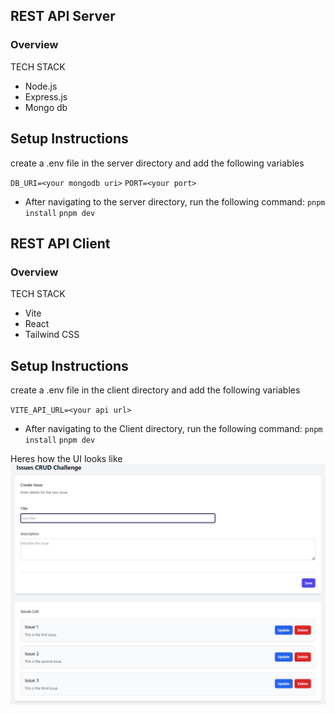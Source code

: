 ## REST API Server
### Overview

TECH STACK
- Node.js
- Express.js
- Mongo db

## Setup Instructions
create a .env file in the server directory and add the following variables

`DB_URI=<your mongodb uri>`
`PORT=<your port>`

* After navigating to the server directory, run the following command:
`pnpm install`
`pnpm dev`

## REST API Client

### Overview

TECH STACK
- Vite
- React
- Tailwind CSS


## Setup Instructions

create a .env file in the client directory and add the following variables

`VITE_API_URL=<your api url>`

* After navigating to the Client directory, run the following command:
`pnpm install`
`pnpm dev`


Heres how the UI looks like
![image](./client/public/Screenshot.png)